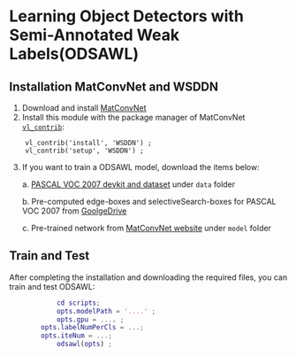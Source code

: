 # Learning Object Detectors with Semi-Annotated Weak Labels(ODSAWL)


## Installation MatConvNet and WSDDN
1. Download and install [MatConvNet](http://www.vlfeat.org/matconvnet/install/)
2. Install this module with the package manager of MatConvNet [`vl_contrib`](http://www.vlfeat.org/matconvnet/mfiles/vl_contrib/#notes):

```
    vl_contrib('install', 'WSDDN') ;
    vl_contrib('setup', 'WSDDN') ;
```

3. If you want to train a ODSAWL model, download the items below:

    a.  [PASCAL VOC 2007 devkit and dataset](http://host.robots.ox.ac.uk/pascal/VOC/) under `data` folder

    b.  Pre-computed edge-boxes and selectiveSearch-boxes for PASCAL VOC 2007 from [GoolgeDrive](https://drive.google.com/drive/folders/1WXxErFMjZ013xpSfjQWJMVZYt5dpYbNB?usp=sharing)
    
    c. Pre-trained network from [MatConvNet website](http://www.vlfeat.org/matconvnet/models) under `model` folder

## Train and Test

After completing the installation and downloading the required files, you can train and test ODSAWL:

```matlab
            cd scripts;
            opts.modelPath = '....' ;
            opts.gpu = .... ;
	    opts.labelNumPerCls = ...;
	    opts.iteNum = ...;
            odsawl(opts) ;
                        
```
